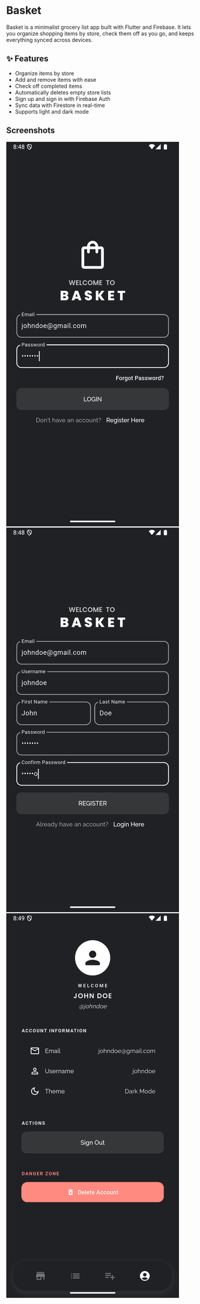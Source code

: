 # Basket
Basket is a minimalist grocery list app built with Flutter and Firebase. It lets you organize shopping items by store, check them off as you go, and keeps everything synced across devices.

## ✨ Features

- Organize items by store
- Add and remove items with ease
- Check off completed items
- Automatically deletes empty store lists
- Sign up and sign in with Firebase Auth
- Sync data with Firestore in real-time
- Supports light and dark mode

## Screenshots

![image](screenshots/login_dark.png)
![image](screenshots/register_dark.png)
![image](screenshots/account_dark.png)
